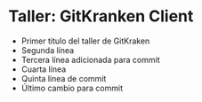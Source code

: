 # Taller: GitKranken Client

- Primer titulo del taller de GitKraken
- Segunda línea
- Tercera línea adicionada para commit
- Cuarta línea
- Quinta línea de commit
- Último cambio para commit